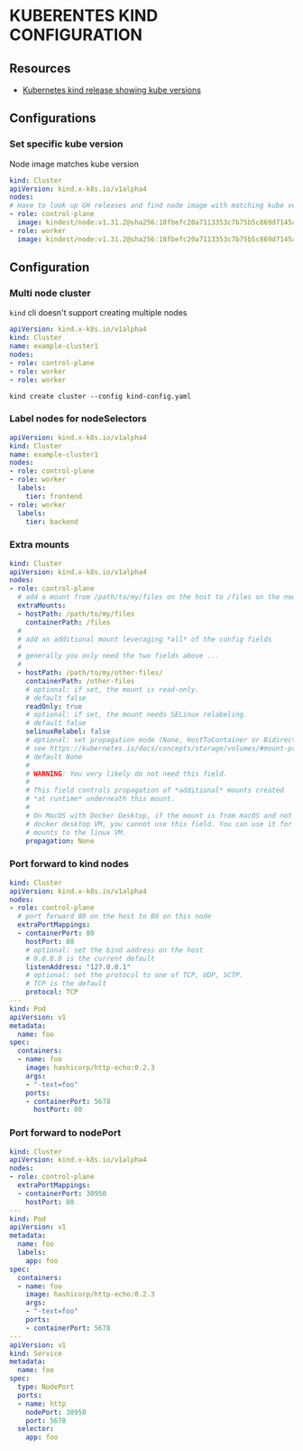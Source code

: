# KUBERENTES KIND CONFIGURATION

## Resources
- [Kubernetes kind release showing kube versions](https://github.com/kubernetes-sigs/kind/releases)
## Configurations

### Set specific kube version
Node image matches kube version
```yaml
kind: Cluster
apiVersion: kind.x-k8s.io/v1alpha4
nodes:
# Have to look up GH releases and find node image with matching kube version
- role: control-plane
  image: kindest/node:v1.31.2@sha256:18fbefc20a7113353c7b75b5c869d7145a6abd6269154825872dc59c1329912e
- role: worker
  image: kindest/node:v1.31.2@sha256:18fbefc20a7113353c7b75b5c869d7145a6abd6269154825872dc59c1329912e
```

## Configuration

### Multi node cluster
`kind` cli doesn't support creating multiple nodes
```yaml
apiVersion: kind.x-k8s.io/v1alpha4
kind: Cluster
name: example-cluster1
nodes:
- role: control-plane
- role: worker
- role: worker
```  
`kind create cluster --config kind-config.yaml`

### Label nodes for nodeSelectors

```yaml
apiVersion: kind.x-k8s.io/v1alpha4
kind: Cluster
name: example-cluster1
nodes:
- role: control-plane
- role: worker
  labels: 
    tier: frontend
- role: worker
  labels: 
    tier: backend
```

### Extra mounts

```yaml
kind: Cluster
apiVersion: kind.x-k8s.io/v1alpha4
nodes:
- role: control-plane
  # add a mount from /path/to/my/files on the host to /files on the node
  extraMounts:
  - hostPath: /path/to/my/files
    containerPath: /files
  #
  # add an additional mount leveraging *all* of the config fields
  #
  # generally you only need the two fields above ...
  #
  - hostPath: /path/to/my/other-files/
    containerPath: /other-files
    # optional: if set, the mount is read-only.
    # default false
    readOnly: true
    # optional: if set, the mount needs SELinux relabeling.
    # default false
    selinuxRelabel: false
    # optional: set propagation mode (None, HostToContainer or Bidirectional)
    # see https://kubernetes.io/docs/concepts/storage/volumes/#mount-propagation
    # default None
    #
    # WARNING: You very likely do not need this field.
    #
    # This field controls propagation of *additional* mounts created
    # *at runtime* underneath this mount.
    #
    # On MacOS with Docker Desktop, if the mount is from macOS and not the
    # docker desktop VM, you cannot use this field. You can use it for
    # mounts to the linux VM.
    propagation: None
```

### Port forward to kind nodes
```yaml
kind: Cluster
apiVersion: kind.x-k8s.io/v1alpha4
nodes:
- role: control-plane
  # port forward 80 on the host to 80 on this node
  extraPortMappings:
  - containerPort: 80
    hostPort: 80
    # optional: set the bind address on the host
    # 0.0.0.0 is the current default
    listenAddress: "127.0.0.1"
    # optional: set the protocol to one of TCP, UDP, SCTP.
    # TCP is the default
    protocol: TCP
---
kind: Pod
apiVersion: v1
metadata:
  name: foo
spec:
  containers:
  - name: foo
    image: hashicorp/http-echo:0.2.3
    args:
    - "-text=foo"
    ports:
    - containerPort: 5678
      hostPort: 80
```

### Port forward to nodePort
```yaml
kind: Cluster
apiVersion: kind.x-k8s.io/v1alpha4
nodes:
- role: control-plane
  extraPortMappings:
  - containerPort: 30950
    hostPort: 80
---
kind: Pod
apiVersion: v1
metadata:
  name: foo
  labels:
    app: foo
spec:
  containers:
  - name: foo
    image: hashicorp/http-echo:0.2.3
    args:
    - "-text=foo"
    ports:
    - containerPort: 5678
---
apiVersion: v1
kind: Service
metadata:
  name: foo
spec:
  type: NodePort
  ports:
  - name: http
    nodePort: 30950
    port: 5678
  selector:
    app: foo
```